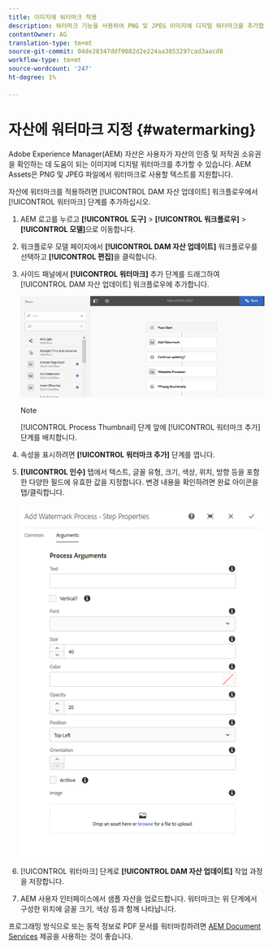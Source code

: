 ```yaml
---
title: 이미지에 워터마크 적용
description: 워터마크 기능을 사용하여 PNG 및 JPEG 이미지에 디지털 워터마크를 추가합니다.
contentOwner: AG
translation-type: tm+mt
source-git-commit: 04de28347ddf0082d2e224aa3853297cad3aacd8
workflow-type: tm+mt
source-wordcount: '247'
ht-degree: 1%

---
```



# 자산에 워터마크 지정 {#watermarking}

Adobe Experience Manager(AEM) 자산은 사용자가 자산의 인증 및 저작권 소유권을 확인하는 데 도움이 되는 이미지에 디지털 워터마크를 추가할 수 있습니다. AEM Assets은 PNG 및 JPEG 파일에서 워터마크로 사용할 텍스트를 지원합니다.

자산에 워터마크를 적용하려면 [!UICONTROL DAM 자산 업데이트] 워크플로우에서 [!UICONTROL 워터마크] 단계를 추가하십시오.

1. AEM 로고를 누르고 **[!UICONTROL 도구]** > **[!UICONTROL 워크플로우]** > **[!UICONTROL 모델]**&#x200B;으로 이동합니다.
1. 워크플로우 모델 페이지에서 **[!UICONTROL DAM 자산 업데이트]** 워크플로우를 선택하고 **[!UICONTROL 편집]**&#x200B;을 클릭합니다.

1. 사이드 패널에서 **[!UICONTROL 워터마크]** 추가 단계를 드래그하여 [!UICONTROL DAM 자산 업데이트] 워크플로우에 추가합니다.

   ![DAM 자산 업데이트 워크플로우에서 워터마크 추가 단계 드래그](assets/add_watermark_step_aem_assets.png)

   >[!NOTE]
   >
   >[!UICONTROL Process Thumbnail] 단계 앞에 [!UICONTROL 워터마크 추가] 단계를 배치합니다.

1. 속성을 표시하려면 **[!UICONTROL 워터마크 추가]** 단계를 엽니다.
1. **[!UICONTROL 인수]** 탭에서 텍스트, 글꼴 유형, 크기, 색상, 위치, 방향 등을 포함한 다양한 필드에 유효한 값을 지정합니다. 변경 내용을 확인하려면 완료 아이콘을 탭/클릭합니다.

   ![자산의 워터마크 추가 단계에서 인수를 제공합니다.](assets/arguments_add_watermark_aem_assets.png)

1. [!UICONTROL 워터마크] 단계로 **[!UICONTROL DAM 자산 업데이트]** 작업 과정을 저장합니다.
1. AEM 사용자 인터페이스에서 샘플 자산을 업로드합니다. 워터마크는 위 단계에서 구성한 위치에 글꼴 크기, 색상 등과 함께 나타납니다.

프로그래밍 방식으로 또는 동적 정보로 PDF 문서를 워터마킹하려면 [AEM Document Services](/help/forms/using/overview-aem-document-services.md) 제공을 사용하는 것이 좋습니다.
